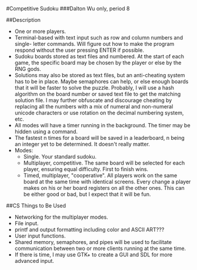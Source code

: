 #Competitive Sudoku
###Dalton Wu only, period 8

##Description

* One or more players.
* Terminal-based with text input such as row and column numbers and single-
	letter commands. Will figure out how to make the program respond without
	the user pressing ENTER if possible.
* Sudoku boards stored as text files and numbered. At the start of each game,
	the specific board may be chosen by the player or else by the RNG gods.
* Solutions may also be stored as text files, but an anti-cheating system has
	to be in place. Maybe semaphores can help, or else enough boards that it
	will be faster to solve the puzzle. Probably, I will use a hash algorithm
	on the board number or saved text file to get the matching solution file. I
	may further obfuscate and discourage cheating by replacing all the numbers
	with a mix of numeral and non-numeral unicode characters or use rotation on
	the decimal numbering system, etc.
* All modes will have a timer running in the background. The timer may be
	hidden using a command.
* The fastest n times for a board will be saved in a leaderboard, n being an
	integer yet to be determined. It doesn't really matter.
* Modes:
	* Single. Your standard sudoku.
	* Multiplayer, competitive. The same board will be selected for each
		player, ensuring equal difficulty. First to finish wins.
	* Timed, multiplayer, "cooperative". All players work on the same board at
		the same time with identical screens. Every change a player makes on
		his or her board registers on all the other ones. This can be either
		good or bad, but I expect that it will be fun.

##CS Things to Be Used

* Networking for the multiplayer modes.
* File input.
* printf and output formatting including color and ASCII ART???
* User input functions.
* Shared memory, semaphores, and pipes will be used to facilitate communication
	between two or more clients running at the same time.
* If there is time, I may use GTK+ to create a GUI and SDL for more advanced
	input.
